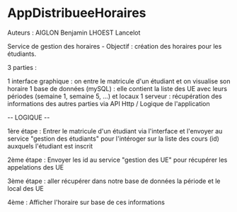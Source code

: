 # AppDistribueeHoraires

Auteurs :   AIGLON Benjamin
            LHOEST Lancelot 
            
Service de gestion des horaires - Objectif : création des horaires pour les étudiants. 

3 parties : 

  1 interface graphique : on entre le matricule d'un étudiant et on visualise son horaire 
  1 base de données (mySQL) : elle contient la liste des UE avec leurs périodes (semaine 1, semaine 5, ...) et locaux
  1 serveur : récupération des informations des autres parties via API Http / Logique de l'application
  
  -- LOGIQUE --
  
  1ère étape : Entrer le matricule d'un étudiant via l'interface et l'envoyer au service "gestion des étudiants" pour l'intéroger sur la liste des cours (id) auxquels l'étudiant est inscrit
  
  2ème étape : Envoyer les id au service "gestion des UE" pour récupérer les appelations des UE 
  
  3ème étape : aller récupérer dans notre base de données la période et le local des UE
  
  4ème : Afficher l'horaire sur base de ces informations 
  
